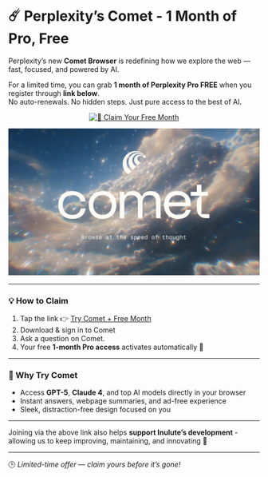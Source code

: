 # ☄️ Perplexity’s Comet - 1 Month of Pro, Free  

Perplexity’s new **Comet Browser** is redefining how we explore the web — fast, focused, and powered by AI.  

For a limited time, you can grab **1 month of Perplexity Pro FREE** when you register through **link below**.  
No auto-renewals. No hidden steps. Just pure access to the best of AI.  

<div align=center>

[![🚀 Claim Your Free Month](https://img.shields.io/badge/🚀_CLAIM_FREE_MONTH-31b8c6?style=for-the-badge&logo=googlechrome&logoColor=white)](https://pplx.ai/rishabhanand)


<img src="./images/ntf4.png">


</div>




---

### 💡 How to Claim  
1. Tap the link 👉 [Try Comet + Free Month](https://pplx.ai/rishabhanand)  
2. Download & sign in to Comet
3. Ask a question on Comet.  
4. Your free **1-month Pro access** activates automatically 🌟  

---

### 🌟 Why Try Comet
- Access **GPT-5**, **Claude 4**, and top AI models directly in your browser  
- Instant answers, webpage summaries, and ad-free experience  
- Sleek, distraction-free design focused on you  

---

Joining via the above link also helps **support Inulute’s development** - allowing us to keep improving, maintaining, and innovating 💙  

---

🕒 *Limited-time offer — claim yours before it’s gone!*  
